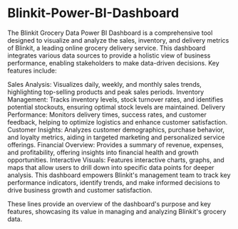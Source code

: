 # Blinkit-Power-BI-Dashboard
The Blinkit Grocery Data Power BI Dashboard is a comprehensive tool designed to visualize and analyze the sales, inventory, and delivery metrics of Blinkit, a leading online grocery delivery service. This dashboard integrates various data sources to provide a holistic view of business performance, enabling stakeholders to make data-driven decisions. Key features include:

Sales Analysis: Visualizes daily, weekly, and monthly sales trends, highlighting top-selling products and peak sales periods.
Inventory Management: Tracks inventory levels, stock turnover rates, and identifies potential stockouts, ensuring optimal stock levels are maintained.
Delivery Performance: Monitors delivery times, success rates, and customer feedback, helping to optimize logistics and enhance customer satisfaction.
Customer Insights: Analyzes customer demographics, purchase behavior, and loyalty metrics, aiding in targeted marketing and personalized service offerings.
Financial Overview: Provides a summary of revenue, expenses, and profitability, offering insights into financial health and growth opportunities.
Interactive Visuals: Features interactive charts, graphs, and maps that allow users to drill down into specific data points for deeper analysis.
This dashboard empowers Blinkit's management team to track key performance indicators, identify trends, and make informed decisions to drive business growth and customer satisfaction.

These lines provide an overview of the dashboard's purpose and key features, showcasing its value in managing and analyzing Blinkit's grocery data.
